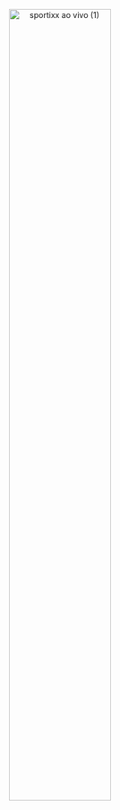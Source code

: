 


<p align="center">
  <img src="https://github.com/user-attachments/assets/de3f9dd8-5c16-4633-8c60-2998c254bea2" alt="sportixx ao vivo (1)" width="60%">
</p>
